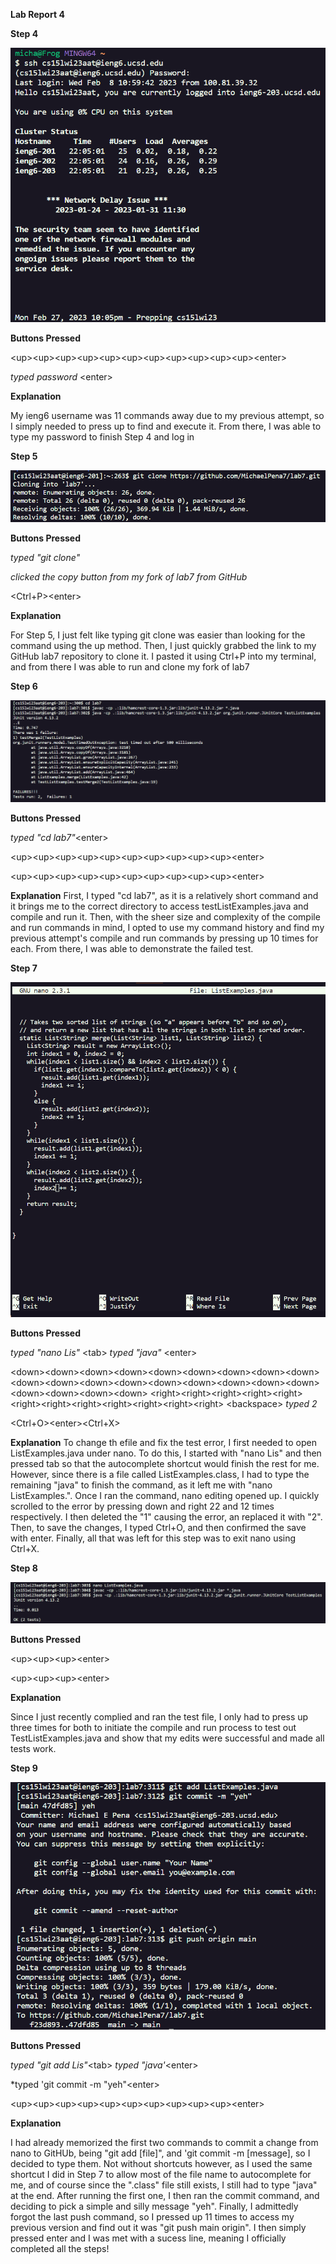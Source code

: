 **Lab Report 4**

**Step 4**

![Image](PICS_For_LAB4/step1.png)
 
 **Buttons Pressed**
 
 \<up>\<up>\<up>\<up>\<up>\<up>\<up>\<up>\<up>\<up>\<up>\<enter>
 
 *typed password* \<enter>
 
**Explanation**
 
My ieng6 username was 11 commands away due to my previous attempt, so I simply needed to press up to find and execute it. From there, I was able to type my password to finish Step 4 and log in
 
 
**Step 5**

![Image](PICS_For_LAB4/step2.png)
 
**Buttons Pressed**
 
*typed "git clone"*
 
*clicked the copy button from my fork of lab7 from GitHub*
 
\<Ctrl+P>\<enter>
 
**Explanation**
 
For Step 5, I just felt like typing git clone was easier than looking for the command using the up method. Then, I just quickly grabbed the link to my GitHub lab7 repository to clone it. I pasted it using Ctrl+P into my terminal, and from  there I was able to run and clone my fork of lab7
 
 **Step 6**
 
 ![Image](PICS_For_LAB4/step3.png)
 
 **Buttons Pressed**
 
 *typed "cd lab7"*\<enter>
 
 \<up>\<up>\<up>\<up>\<up>\<up>\<up>\<up>\<up>\<up>\<enter>
 
 \<up>\<up>\<up>\<up>\<up>\<up>\<up>\<up>\<up>\<up>\<enter>
 
**Explanation**
First, I typed "cd lab7", as it is a relatively short command and it brings me to the correct directory to access testListExamples.java and compile and run it. Then, with the sheer size and complexity of the compile and run commands in mind, I opted to use my command history and find my previous attempt's compile and run commands by pressing up 10 times for each. From there, I was able to demonstrate the failed test.

**Step 7**

![Image](PICS_For_LAB4/step4.png)

**Buttons Pressed**

 *typed "nano Lis"* \<tab>
 *typed "java"* \<enter>
 
 \<down>\<down>\<down>\<down>\<down>\<down>\<down>\<down>\<down>\<down>\<down>\<down>\<down>\<down>\<down>\<down>\<down>\<down>\<down>\<down>\<down>\<down>
 \<right>\<right>\<right>\<right>\<right>\<right>\<right>\<right>\<right>\<right>\<right>\<right>
 \<backspace>
 *typed 2*
 
 \<Ctrl+O>\<enter>\<Ctrl+X>


**Explanation**
To change th efile and fix the test error, I first needed to open ListExamples.java under nano. To do this, I started with "nano Lis" and then pressed tab so that the autocomplete shortcut would finish the rest for me. However, since there is a file called ListExamples.class, I had to type the remaining "java" to finish the command, as it left me with "nano ListExamples.". Once I ran the command, nano editing opened up. I quickly scrolled to the error by pressing down and right 22 and 12 times respectively. I then deleted the "1" causing the error, an replaced it with "2". Then, to save the changes, I typed Ctrl+O, and then confirmed the save with enter. Finally, all that was left for this step was to exit nano using Ctrl+X.

**Step 8**

![Image](PICS_For_LAB4/step5.png)

**Buttons Pressed**

\<up>\<up>\<up>\<enter>

\<up>\<up>\<up>\<enter>

**Explanation**

Since I just recently complied and ran the test file, I only had to press up three times for both to initiate the compile and run process to test out TestListExamples.java and show that my edits were successful and made all tests work.

**Step 9**

![Image](PICS_For_LAB4/step6.png)

**Buttons Pressed**

*typed "git add Lis"*\<tab>
*typed "java'*\<enter>

*typed 'git commit -m "yeh"\<enter>

\<up>\<up>\<up>\<up>\<up>\<up>\<up>\<up>\<up>\<up>\<enter>
 
**Explanation**

I had already memorized the first two commands to commit a change from nano to GitHUb, being "git add \[file]", and 'git commit -m \[message], so I decided to type them. Not without shortcuts however, as I used the same shortcut I did in Step 7 to allow most of the file name to autocomplete for me, and of course since the ".class" file still exists, I still had to type "java" at the end. After running the first one, I then ran the commit command, and deciding to pick a simple and silly message "yeh". Finally, I admittedly forgot the last push command, so I pressed up 11 times to access my previous version and find out it was "git push main origin". I then simply pressed enter and I was met with a sucess line, meaning I officially completed all the steps!
 
